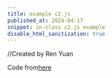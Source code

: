```yaml
---
title: example c2.js
published_at: 2024-04-17
snippet: in-class c2.js example
disable_html_sanitization: true
---
```

<script src="/scripts/c2.min.js"></script>

<canvas id="c2"/>

//Created by Ren Yuan

<script>
    const renderer = new c2.Renderer(document.getElementById('c2'));
    resize();

    renderer.background('#cccccc');
    let random = new c2.Random();


    class Agent extends c2.Point {
    constructor() {
    let x = random.next(renderer.width);
    let y = random.next(renderer.height);
    super(x, y);

    this.vx = random.next(-2, 2);
    this.vy = random.next(-2, 2);
    }

    update() {
    this.x += this.vx;
    this.y += this.vy;

    if (this.x < 0) {
        this.x = 0;
        this.vx *= -1;
    } else if (this.x > renderer.width) {
        this.x = renderer.width;
        this.vx *= -1;
    }
    if (this.y < 0) {
        this.y = 0;
        this.vy *= -1;
    } else if (this.y > renderer.height) {
        this.y = renderer.height;
        this.vy *= -1;
    }
    }

    display() {
    renderer.stroke('#333333');
    renderer.lineWidth(5);
    renderer.point(this.x, this.y);
    }
    }

    let agents = new Array(20);
    for (let i = 0; i < agents.length; i++) agents[i] = new Agent();


    renderer.draw(() => {
    renderer.clear();

    let delaunay = new c2.Delaunay();
    delaunay.compute(agents);
    let vertices = delaunay.vertices;
    let edges = delaunay.edges;
    let triangles = delaunay.triangles;

    let maxArea = 0;
    let minArea = Number.POSITIVE_INFINITY;
    for (let i = 0; i < triangles.length; i++) {
    let area = triangles[i].area();
    if(area < minArea) minArea = area;
    if(area > maxArea) maxArea = area;
    }

    renderer.stroke('#333333');
    renderer.lineWidth(1);
    for (let i = 0; i < triangles.length; i++) {
    let t = c2.norm(triangles[i].area(), minArea, maxArea);
    let color = c2.Color.hsl(30*t, 30+30*t, 20+80*t);
    renderer.fill(color);
    renderer.triangle(triangles[i]);
    }


    for (let i = 0; i < agents.length; i++) {
    agents[i].display();
    agents[i].update();
    }
    });


    window.addEventListener('resize', resize);
    function resize() {
    let parent = renderer.canvas.parentElement;
    renderer.size(parent.clientWidth, parent.clientWidth / 16 * 9);
    }
</script>

Code from[here](https://c2js.org/examples.html?name=Delaunay)